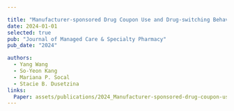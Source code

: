 ```yaml
---

title: "Manufacturer-sponsored Drug Coupon Use and Drug-switching Behavior Among Patients with Type 2 Diabetes"
date: 2024-01-01
selected: true
pub: "Journal of Managed Care & Specialty Pharmacy"
pub_date: "2024"

authors:
  - Yang Wang
  - So-Yeon Kang
  - Mariana P. Socal
  - Stacie B. Dusetzina
links:
  Paper: assets/publications/2024_Manufacturer-sponsored-drug-coupon-use.pdf
---
```

